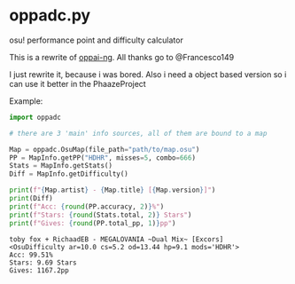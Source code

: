 # oppadc.py
osu! performance point and difficulty calculator

This is a rewrite of [oppai-ng](https://github.com/Francesco149/oppai-ng).
All thanks go to @Francesco149

I just rewrite it, because i was bored.
Also i need a object based version so i can use it better in the PhaazeProject



Example:
```py
import oppadc

# there are 3 'main' info sources, all of them are bound to a map

Map = oppadc.OsuMap(file_path="path/to/map.osu")
PP = MapInfo.getPP("HDHR", misses=5, combo=666)
Stats = MapInfo.getStats()
Diff = MapInfo.getDifficulty()

print(f"{Map.artist} - {Map.title} [{Map.version}]")
print(Diff)
print(f"Acc: {round(PP.accuracy, 2)}%")
print(f"Stars: {round(Stats.total, 2)} Stars")
print(f"Gives: {round(PP.total_pp, 1)}pp")
```

```
toby fox + RichaadEB - MEGALOVANIA ~Dual Mix~ [Excors]
<OsuDifficulty ar=10.0 cs=5.2 od=13.44 hp=9.1 mods='HDHR'>
Acc: 99.51%
Stars: 9.69 Stars
Gives: 1167.2pp
```
